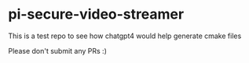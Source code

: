 # pi-secure-video-streamer

This is a test repo to see how chatgpt4 would help generate cmake files

Please don't submit any PRs :)

